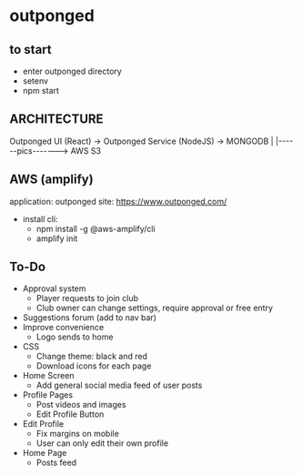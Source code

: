 # outponged

## to start
- enter outponged directory
- setenv
- npm start

## ARCHITECTURE

  Outponged UI (React)     ->  Outponged Service (NodeJS)    ->  MONGODB
          |
          |------pics-------> AWS S3

## AWS (amplify)
application: outponged
site: https://www.outponged.com/

- install cli: 
  - npm install -g @aws-amplify/cli
  - amplify init


## To-Do
- Approval system
  - Player requests to join club
  - Club owner can change settings, require approval or free entry
- Suggestions forum (add to nav bar)
- Improve convenience
  - Logo sends to home
- CSS
  - Change theme: black and red
  - Download icons for each page
- Home Screen
  - Add general social media feed of user posts
- Profile Pages
  - Post videos and images
  - Edit Profile Button
- Edit Profile
  - Fix margins on mobile
  - User can only edit their own profile
- Home Page
  - Posts feed
